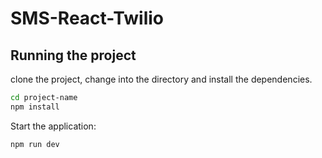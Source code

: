 # SMS-React-Twilio

## Running the project

clone the project, change into the directory and install the dependencies.

```bash
cd project-name
npm install
```

Start the application:

```bash
npm run dev
```
